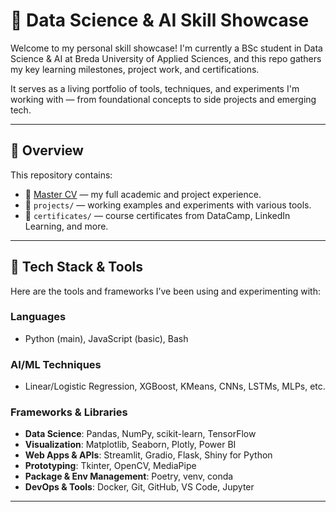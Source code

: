 # 🧠 Data Science & AI Skill Showcase

Welcome to my personal skill showcase! I'm currently a BSc student in Data Science & AI at Breda University of Applied Sciences, and this repo gathers my key learning milestones, project work, and certifications.

It serves as a living portfolio of tools, techniques, and experiments I'm working with — from foundational concepts to side projects and emerging tech.

---

## 🔎 Overview

This repository contains:

- 📄 [Master CV](./CV/Master_CV.md) — my full academic and project experience.
- 🧪 `projects/` — working examples and experiments with various tools.
- 📜 `certificates/` — course certificates from DataCamp, LinkedIn Learning, and more.

---

## 🚀 Tech Stack & Tools

Here are the tools and frameworks I’ve been using and experimenting with:

### Languages
- Python (main), JavaScript (basic), Bash

### AI/ML Techniques
- Linear/Logistic Regression, XGBoost, KMeans, CNNs, LSTMs, MLPs, etc.

### Frameworks & Libraries
- **Data Science**: Pandas, NumPy, scikit-learn, TensorFlow
- **Visualization**: Matplotlib, Seaborn, Plotly, Power BI
- **Web Apps & APIs**: Streamlit, Gradio, Flask, Shiny for Python
- **Prototyping**: Tkinter, OpenCV, MediaPipe
- **Package & Env Management**: Poetry, venv, conda
- **DevOps & Tools**: Docker, Git, GitHub, VS Code, Jupyter

---
